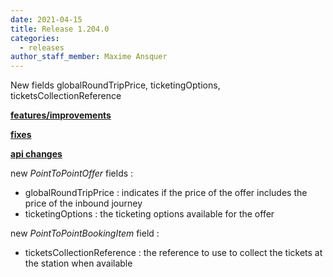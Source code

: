 ```yaml
---
date: 2021-04-15
title: Release 1.204.0
categories:
  - releases
author_staff_member: Maxime Ansquer
---
```

New fields globalRoundTripPrice, ticketingOptions, ticketsCollectionReference

<!--more-->

**<u>features/improvements</u>**

**<u>fixes</u>**

**<u>api changes</u>**

new *PointToPointOffer* fields :
- globalRoundTripPrice : indicates if the price of the offer includes the price of the inbound journey
- ticketingOptions : the ticketing options available for the offer

new *PointToPointBookingItem* field :
- ticketsCollectionReference : the reference to use to collect the tickets at the station when available
